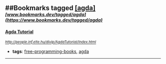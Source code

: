 ##Bookmarks tagged [[agda]](https://www.bookmarks.dev?q=[agda])
_<sup><sup>[www.bookmarks.dev/tagged/agda](https://www.bookmarks.dev/tagged/agda)</sup></sup>_
---
#### [Agda Tutorial](http://people.inf.elte.hu/divip/AgdaTutorial/Index.html)
_<sup>http://people.inf.elte.hu/divip/AgdaTutorial/Index.html</sup>_

* **tags**: [free-programming-books](../tagged/free-programming-books.md), [agda](../tagged/agda.md)
---
